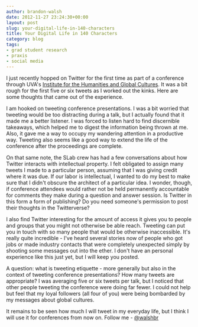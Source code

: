 ```yaml
---
author: brandon-walsh
date: 2012-11-27 23:24:30+00:00
layout: post
slug: your-digital-life-in-140-characters
title: Your Digital Life in 140 Characters
category: blog
tags:
- grad student research
- praxis
- social media
---
```


I just recently hopped on Twitter for the first time as part of a conference through UVA's [Institute for the Humanities and Global Cultures](http://www.virginia.edu/humanities/). It was a bit rough for the first five or six tweets as I worked out the kinks. Here are some thoughts that came out of the experience.

I am hooked on tweeting conference presentations. I was a bit worried that tweeting would be too distracting during a talk, but I actually found that it made me a better listener. I was forced to listen hard to find discernible takeaways, which helped me to digest the information being thrown at me. Also, it gave me a way to occupy my wandering attention in a productive way. Tweeting also seems like a good way to extend the life of the conference after the proceedings are complete.

On that same note, the SLab crew has had a few conversations about how Twitter interacts with intellectual property. I felt obligated to assign many tweets I made to a particular person, assuming that I was giving credit where it was due. If our labor is intellectual, I wanted to do my best to make sure that I didn't obscure the architect of a particular idea. I wonder, though, if conference attendees would rather not be held permanently accountable for comments they make during a question and answer session. Is Twitter in this form a form of publishing? Do you need someone's permission to post their thoughts in the Twitterverse?

I also find Twitter interesting for the amount of access it gives you to people and groups that you might not otherwise be able reach. Tweeting can put you in touch with so many people that would be otherwise inaccessible. It's really quite incredible - I've heard several stories now of people who got jobs or made industry contacts that were completely unexpected simply by shooting some messages out into the ether. I don't have an personal experience like this just yet, but I will keep you posted.

A question: what is tweeting etiquette - more generally but also in the context of tweeting conference presentations? How many tweets are appropriate? I was averaging five or six tweets per talk, but I noticed that other people tweeting the conference were doing far fewer. I could not help but feel that my loyal followers (all four of you) were being bombarded by my messages about global cultures.

It remains to be seen how much I will tweet in my everyday life, but I think I will use it for conferences from now on. Follow me - [@walshbr](https://twitter.com/walshbr)

